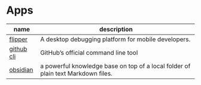 # Apps

name | description
---- | ----
[flipper](https://github.com/facebook/flipper) | A desktop debugging platform for mobile developers.
[github cli](https://github.com/cli/cli) | GitHub’s official command line tool
[obsidian](https://obsidian.md/) | a powerful knowledge base on top of a local folder of plain text Markdown files.


